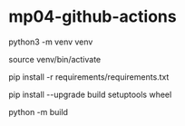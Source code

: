 # mp04-github-actions



python3 -m venv venv

source venv/bin/activate

pip install -r requirements/requirements.txt

pip install --upgrade build setuptools wheel

python -m build

